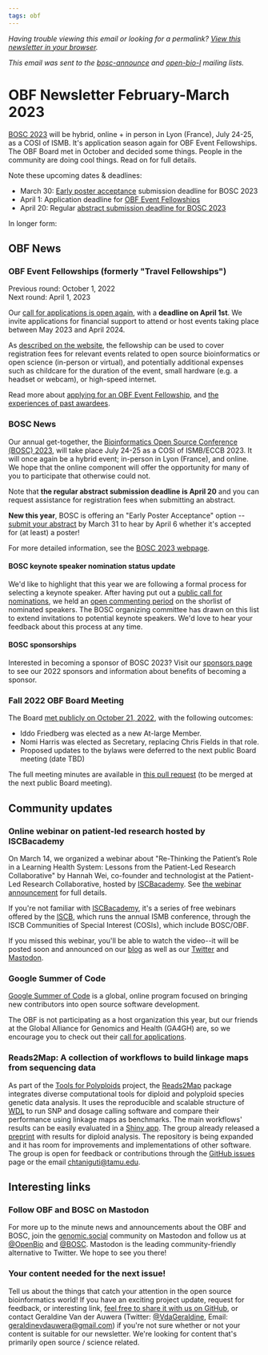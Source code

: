 ```yaml
---
tags: obf
---
```


_Having trouble viewing this email or looking for a permalink? [View this newsletter in your browser](https://github.com/OBF/newsletter/blob/master/newsletters/2023-02.md)._

_This email was sent to the [bosc-announce](https://groups.google.com/g/bosc-announce) and [open-bio-l](http://mailman.open-bio.org/mailman/listinfo/open-bio-l/) mailing lists._

# OBF Newsletter February-March 2023

[BOSC 2023](https://www.open-bio.org/events/bosc-2023/) will be hybrid, online + in person in Lyon (France), July 24-25, as a COSI of ISMB. It's application season again for OBF Event Fellowships. The OBF Board met in October and decided some things. People in the community are doing cool things. Read on for full details.

Note these upcoming dates & deadlines:
- March 30: [Early poster acceptance](https://www.open-bio.org/2023/03/09/bosc-early-poster-acceptance/) submission deadline for BOSC 2023
- April 1: Application deadline for [OBF Event Fellowships](https://www.open-bio.org/event-awards/)
- April 20: Regular [abstract submission deadline for BOSC 2023](https://www.open-bio.org/events/bosc-2022/submit/)

In longer form: 

## OBF News

### OBF Event Fellowships (formerly "Travel Fellowships")

Previous round: October 1, 2022  
Next round: April 1, 2023

Our [call for applications is open again](https://www.open-bio.org/2023/02/20/obf-event-fellowship-2023-1-call/), with a **deadline on April 1st**. We invite applications for financial support to attend or host events taking place between May 2023 and April 2024.

As [described on the website](https://www.open-bio.org/event-awards/), the fellowship can be used to cover registration fees for relevant events related to open source bioinformatics or open science (in-person or virtual), and potentially additional expenses such as childcare for the duration of the event, small hardware (e.g. a headset or webcam), or high-speed internet.

Read more about [applying for an OBF Event Fellowship](https://www.open-bio.org/event-awards/#fellowships-applications), and [the experiences of past awardees](https://www.open-bio.org/category/travel-fellowship/event-fellowship/).


### BOSC News
 
Our annual get-together, the [Bioinformatics Open Source Conference (BOSC) 2023](https://www.open-bio.org/events/bosc-2023/), will take place July 24-25 as a COSI of ISMB/ECCB 2023. It will once again be a hybrid event; in-person in Lyon (France), and online. We hope that the online component will offer the opportunity for many of you to participate that otherwise could not. 

Note that **the regular abstract submission deadline is April 20** and you can request assistance for registration fees when submitting an abstract.

**New this year**, BOSC is offering an "Early Poster Acceptance" option -- [submit your abstract](https://www.open-bio.org/events/bosc-2023/submit/) by March 31 to hear by April 6 whether it's accepted for (at least) a poster!

For more detailed information, see the [BOSC 2023 webpage](https://www.open-bio.org/events/bosc-2023/).


#### BOSC keynote speaker nomination status update

We'd like to highlight that this year we are following a formal process for selecting a keynote speaker. After having put out a [public call for nominations](https://www.open-bio.org/2023/02/02/nominate-keynote-speaker-for-bosc-2023/), we held an [open commenting period](https://www.open-bio.org/2023/02/10/bosc-2023-keynote-comment-period/) on the shorlist of nominated speakers. The BOSC organizing committee has drawn on this list to extend invitations to potential keynote speakers. We'd love to hear your feedback about this process at any time.

#### BOSC sponsorships

Interested in becoming a sponsor of BOSC 2023? Visit our [sponsors page](https://www.open-bio.org/events/bosc-2022/sponsors/) to see our 2022 sponsors and information about benefits of becoming a sponsor.


### Fall 2022 OBF Board Meeting
The Board [met publicly on October 21, 2022](https://www.open-bio.org/2022/09/29/obf-public-board-meeting-2022-10-21/), with the following outcomes:

- Iddo Friedberg was elected as a new At-large Member.
- Nomi Harris was elected as Secretary, replacing Chris Fields in that role.
- Proposed updates to the bylaws were deferred to the next public Board meeting (date TBD)

The full meeting minutes are available in [this pull request](https://github.com/OBF/obf-docs/pull/106) (to be merged at the next public Board meeting).


## Community updates

### Online webinar on patient-led research hosted by ISCBacademy
On March 14, we organized a webinar about "Re-Thinking the Patient’s Role in a Learning Health System: Lessons from the Patient-Led Research Collaborative" by Hannah Wei, co-founder and technologist at the Patient-Led Research Collaborative, hosted by [ISCBacademy](https://www.iscb.org/iscbacademy). See [the webinar announcement](https://www.open-bio.org/2023/02/09/iscbacademy-webinar-on-patient-led-research/) for full details. 

If you're not familiar with [ISCBacademy](https://www.iscb.org/iscbacademy), it's a series of free webinars offered by the [ISCB](https://www.iscb.org/), which runs the annual ISMB conference, through the ISCB Communities of Special Interest (COSIs), which include BOSC/OBF.

If you missed this webinar, you'll be able to watch the video--it will be posted soon and announced on our [blog](https://www.open-bio.org/blog/) as well as our [Twitter](https://twitter.com/OBF_BOSC) and [Mastodon](https://genomic.social/@BOSC).

### Google Summer of Code

[Google Summer of Code](https://summerofcode.withgoogle.com/) is a global, online program focused on bringing new contributors into open source software development. 

The OBF is not participating as a host organization this year, but our friends at the Global Alliance for Genomics and Health (GA4GH) are, so we encourage you to check out their [call for applications](https://summerofcode.withgoogle.com/programs/2023/organizations/global-alliance-for-genomics-and-health).

### Reads2Map: A collection of workflows to build linkage maps from sequencing data

As part of the [Tools for Polyploids](https://www.polyploids.org/) project, the [Reads2Map](https://github.com/Cristianetaniguti/Reads2Map) package integrates diverse computational tools for diploid and polyploid species genetic data analysis. It uses the reproducible and scalable structure of [WDL](https://openwdl.org/) to run SNP and dosage calling software and compare their performance using linkage maps as benchmarks. The main workflows' results can be easily evaluated in a [Shiny app](https://github.com/Cristianetaniguti/Reads2MapApp). The group already released a [preprint](https://www.biorxiv.org/content/10.1101/2022.11.24.517847v2) with results for diploid analysis. The repository is being expanded and it has room for improvements and implementations of other software. The group is open for feedback or contributions through the [GitHub issues](https://github.com/Cristianetaniguti/Reads2Map/issues) page or the email chtaniguti@tamu.edu.


## Interesting links

### Follow OBF and BOSC on Mastodon
For more up to the minute news and announcements about the OBF and BOSC, join the [genomic.social](https://genomic.social/) community on Mastodon and follow us at [@OpenBio](https://genomic.social/@OpenBio) and [@BOSC](https://genomic.social/@BOSC). Mastodon is the leading community-friendly alternative to Twitter. We hope to see you there!


### Your content needed for the next issue!

Tell us about the things that catch your attention in the open source bioinformatics world! If you have an exciting project update, request for feedback, or interesting link, [feel free to share it with us on GitHub](https://github.com/OBF/newsletter/issues/29), or contact Geraldine Van der Auwera (Twitter: [@VdaGeraldine](https://twitter.com/VdaGeraldine), Email: [geraldinevdauwera@gmail.com](mailto:geraldinevdauwera@gmail.com)) if you're not sure whether or not your content is suitable for our newsletter. We're looking for content that's primarily open source / science related.


